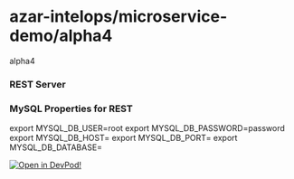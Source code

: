 # azar-intelops/microservice-demo/alpha4
alpha4


### REST Server





    
### MySQL Properties for REST
export MYSQL_DB_USER=root
export MYSQL_DB_PASSWORD=password
export MYSQL_DB_HOST=
export MYSQL_DB_PORT=
export MYSQL_DB_DATABASE=
    



[![Open in DevPod!](https://devpod.sh/assets/open-in-devpod.svg)](https://devpod.sh/open#https://github.com/azar-intelops/microservice-demo/alpha4)